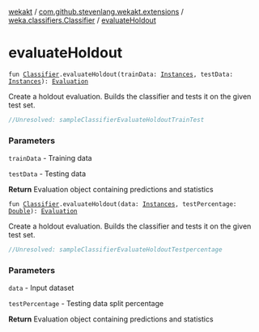 [wekakt](../../index.md) / [com.github.stevenlang.wekakt.extensions](../index.md) / [weka.classifiers.Classifier](index.md) / [evaluateHoldout](./evaluate-holdout.md)

# evaluateHoldout

`fun `[`Classifier`](http://weka.sourceforge.net/doc.stable/weka/classifiers/Classifier.html)`.evaluateHoldout(trainData: `[`Instances`](http://weka.sourceforge.net/doc.stable/weka/core/Instances.html)`, testData: `[`Instances`](http://weka.sourceforge.net/doc.stable/weka/core/Instances.html)`): `[`Evaluation`](http://weka.sourceforge.net/doc.stable/weka/classifiers/Evaluation.html)

Create a holdout evaluation. Builds the classifier and tests it on the given test set.

``` kotlin
//Unresolved: sampleClassifierEvaluateHoldoutTrainTest
```

### Parameters

`trainData` - Training data

`testData` - Testing data

**Return**
Evaluation object containing predictions and statistics

`fun `[`Classifier`](http://weka.sourceforge.net/doc.stable/weka/classifiers/Classifier.html)`.evaluateHoldout(data: `[`Instances`](http://weka.sourceforge.net/doc.stable/weka/core/Instances.html)`, testPercentage: `[`Double`](https://kotlinlang.org/api/latest/jvm/stdlib/kotlin/-double/index.html)`): `[`Evaluation`](http://weka.sourceforge.net/doc.stable/weka/classifiers/Evaluation.html)

Create a holdout evaluation. Builds the classifier and tests it on the given test set.

``` kotlin
//Unresolved: sampleClassifierEvaluateHoldoutTestpercentage
```

### Parameters

`data` - Input dataset

`testPercentage` - Testing data split percentage

**Return**
Evaluation object containing predictions and statistics


